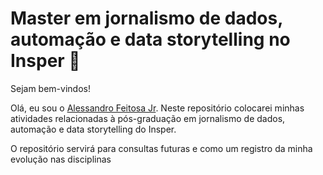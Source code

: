 # Master em jornalismo de dados, automação e data storytelling no Insper 🎲

Sejam bem-vindos!

Olá, eu sou o [Alessandro Feitosa Jr](https://twitter.com/alessandrofajr). Neste repositório colocarei minhas atividades relacionadas à pós-graduação em jornalismo de dados, automação e data storytelling do Insper.

O repositório servirá para consultas futuras e como um registro da minha evolução nas disciplinas

